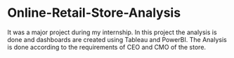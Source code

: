 # Online-Retail-Store-Analysis
It was a major project during my internship. In this project the analysis is done and dashboards are created using Tableau and PowerBI. The Analysis is done according to the requirements of CEO and CMO of the store.   
